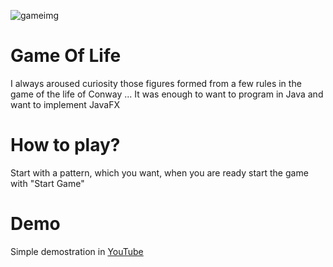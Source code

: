 ![gameimg](https://cloud.githubusercontent.com/assets/20020612/21897521/d11b18d2-d8b7-11e6-8659-4012fe720614.png)

# Game Of Life
I always aroused curiosity those figures formed from a few rules
in the game of the life of Conway ... It was enough to want to program
in Java and want to implement JavaFX

# How to play?
Start with a pattern, which you want, when you are ready start
the game with "Start Game"

# Demo
Simple demostration in [YouTube](https://www.youtube.com/watch?v=Kh5HhEx9gj0)
